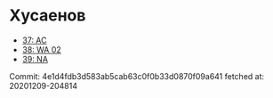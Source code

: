 # Хусаенов
- [37: AC](37.md)
- [38: WA 02](38.md)
- [39: NA](39.md)

Commit: 4e1d4fdb3d583ab5cab63c0f0b33d0870f09a641
 fetched at: 20201209-204814
